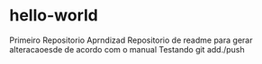 # hello-world
Primeiro Repositorio Aprndizad
Repositorio de readme para gerar alteracaoesde 
de acordo com o manual
Testando git add./push
